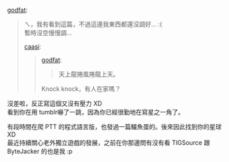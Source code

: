 [godfat](http://godfat.tumblr.com/post/380126699):

> ㄟ，我有看到這篇，不過這邊我東西都還沒調好… :(  
> 暫時沒空慢慢調…
>
> [caasi](http://caasi.tumblr.com/post/378845276):
>
> > [godfat](http://godfat.tumblr.com/post/318414280):
> >
> > > 天上龍捲風捲龍上天。
> >
> > Knock knock，有人在家嗎？

沒差啦，反正寫這個又沒有壓力 XD  
看到你在用 tumblr嚇了一跳，因為你已經很勤地在寫星之一角了。

有段時間在爬 PTT 的程式語言版，也發過一篇鱷魚蛋的。後來因此找到你的星球 XD  
最近持續關心老外獨立遊戲的發展，之前在你那邊問有沒有看 TIGSource 跟 ByteJacker 的也是我 :p

